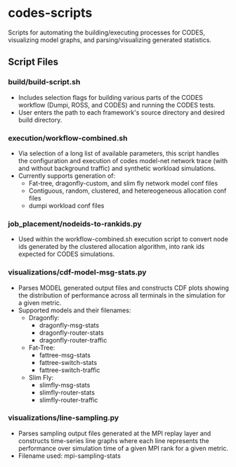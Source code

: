 # codes-scripts
Scripts for automating the building/executing processes for CODES, visualizing model graphs, and parsing/visualizing generated statistics.

## Script Files
### build/build-script.sh
* Includes selection flags for building various parts of the CODES workflow (Dumpi, ROSS, and CODES) and running the CODES tests.
* User enters the path to each framework's source directory and desired build directory.

### execution/workflow-combined.sh
* Via selection of a long list of available parameters, this script handles the configuration and execution of codes model-net network trace (with and without background traffic) and synthetic workload simulations.
* Currently supports generation of:
  - Fat-tree, dragonfly-custom, and slim fly network model conf files
  - Contiguous, random, clustered, and hetereogeneous allocation conf files
  - dumpi workload conf files

### job_placement/nodeids-to-rankids.py
* Used within the workflow-combined.sh execution script to convert node ids generated by the clustered allocation algorithm, into rank ids expected for CODES simulations.

### visualizations/cdf-model-msg-stats.py
* Parses MODEL generated output files and constructs CDF plots showing the distribution of performance across all terminals in the simulation for a given metric.
* Supported models and their filenames:
  - Dragonfly:
    + dragonfly-msg-stats
    + dragonfly-router-stats
    + dragonfly-router-traffic
  - Fat-Tree:
    + fattree-msg-stats
    + fattree-switch-stats
    + fattree-switch-traffic
  - Slim Fly:
    + slimfly-msg-stats
    + slimfly-router-stats
    + slimfly-router-traffic

### visualizations/line-sampling.py
* Parses sampling output files generated at the MPI replay layer and constructs time-series line graphs where each line represents the performance over simulation time of a given MPI rank for a given metric.
* Filename used: mpi-sampling-stats
